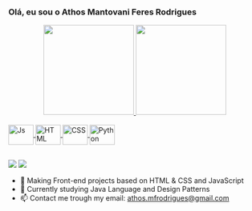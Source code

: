 ### Olá, eu sou o Athos Mantovani Feres Rodrigues 
<div align="center">
  <a href="https://github.com/Athosmfr">
  <img height="180em" src="https://github-readme-stats.vercel.app/api?username=Athosmfr&show_icons=true&theme=synthwave&include_all_commits=true&count_private=true"/>
  <img height="180em" src="https://github-readme-stats.vercel.app/api/top-langs/?username=Athosmfr&layout=compact&langs_count=7&theme=synthwave"/>
</div>
<div style="display: inline_block"><br>
  <img align="center" alt="Js" height="40" width="50" src="https://cdn.jsdelivr.net/gh/devicons/devicon/icons/javascript/javascript-plain.svg">
  <img align="center" alt="HTML" height="40" width="50" src="https://cdn.jsdelivr.net/gh/devicons/devicon/icons/html5/html5-plain-wordmark.svg">
  <img align="center" alt="CSS" height="40" width="50" src="https://cdn.jsdelivr.net/gh/devicons/devicon/icons/css3/css3-plain-wordmark.svg">
  <img align="center" alt="Python" height="40" width="50" src="https://cdn.jsdelivr.net/gh/devicons/devicon/icons/python/python-plain-wordmark.svg">
</div>
  
  ##

<a href = "mailto:athosmfrodrigues@gmail.com"><img src="https://img.shields.io/badge/-Gmail-%23333?style=for-the-badge&logo=gmail&logoColor=white" target="_blank"></a>
<a href=https://www.linkedin.com/in/athosmfr target="_blank"><img src="https://img.shields.io/badge/-LinkedIn-%230077B5?style=for-the-badge&logo=linkedin&logoColor=white" target="_blank"></a>
 
 
- 🔭 Making Front-end projects based on HTML & CSS and JavaScript
- 🌱 Currently studying Java Language and Design Patterns
- 📫 Contact me trough my email: athos.mfrodrigues@gmail.com

